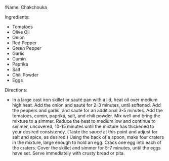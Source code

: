 !Name: Chakchouka 

Ingredients:
- Tomatoes
- Olive Oil
- Onion
- Red Pepper
- Green Pepper
- Garlic
- Cumin
- Paprika
- Salt
- Chili Powder
- Eggs

Directions:
- In a large cast iron skillet or sauté pan with a lid, heat oil over medium high heat. Add the onion and sauté for 2-3 minutes, until softened. Add the peppers and garlic, and sauté for an additional 3-5 minutes. Add the tomatoes, cumin, paprika, salt, and chili powder. Mix well and bring the mixture to a simmer. Reduce the heat to medium low and continue to simmer, uncovered, 10-15 minutes until the mixture has thickened to your desired consistency. (Taste the sauce at this point and adjust for salt and spice, as desired.) Using the back of a spoon, make four craters in the mixture, large enough to hold an egg. Crack one egg into each of the craters. Cover the skillet and simmer for 5-7 minutes, until the eggs have set. Serve immediately with crusty bread or pita.
